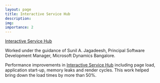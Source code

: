 ```yaml
---
layout: page
title: Interactive Service Hub 
description: 
img: 
importance: 2
---
```


[Interactive Service Hub](https://www.youtube.com/watch?v=1K6nFbX8gcY) 


Worked under the guidance of Sunil A. Jagadeesh, Principal Software Development Manager, Microsoft Dynamics Bangalore.


Performance improvements in  [Interactive Service Hub](https://www.youtube.com/watch?v=1K6nFbX8gcY) including page load, application start-up, memory leaks and render cycles. This work helped bring down the load times by more than 50%. 




